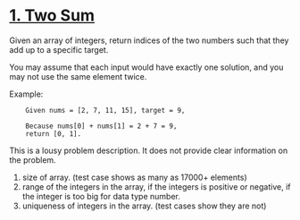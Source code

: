 # [1. Two Sum](https://leetcode.com/problems/two-sum/)

Given an array of integers, return indices of the two numbers such that they add up to a specific target.

You may assume that each input would have exactly one solution, and you may not use the same element twice.

Example:
```
    Given nums = [2, 7, 11, 15], target = 9,

    Because nums[0] + nums[1] = 2 + 7 = 9,
    return [0, 1].
```

This is a lousy problem description. It does not provide clear information on the problem.
1. size of array. (test case shows as many as 17000+ elements)
2. range of the integers in the array, if the integers is positive or negative, if the integer is too big for data type number.
3. uniqueness of integers in the array. (test cases show they are not)
